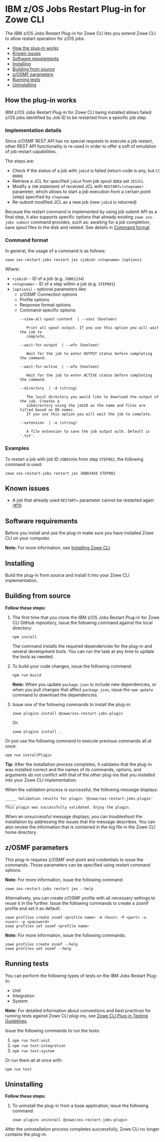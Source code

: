 # IBM z/OS Jobs Restart Plug-in for Zowe CLI

The IBM z/OS Jobs Restart Plug-in for Zowe CLI lets you extend Zowe CLI to allow restart operation for z/OS jobs.

- [How the plug-in works](#how-the-plug-in-works)
- [Known issues](#known-issues)
- [Software requirements](#software-requirements)
- [Installing](#installing)
- [Building from source](#building-from-source)
- [z/OSMF parameters](#zosmf-parameters)
- [Running tests](#running-tests)
- [Uninstalling](#uninstalling)

## How the plug-in works

IBM z/OS Jobs Restart Plug-in for Zowe CLI being installed allows failed z/OS jobs identified by Job ID to be restarted from a specific job step.

### Implementation details

Since z/OSMF REST API has no special requests to execute a job restart, other REST API functionality is re-used in order to offer a soft of emulation of job restart capabilities.

The steps are:

- Check if the status of a job with `jobid` is failed (return code is any, but `CC 0000`)
- Retrieve a JCL for specified `jobid` from job spool data set `JESJCL`
- Modify a `JOB` statement of received JCL with `RESTART=(stepname)` parameter, which allows to start a job execution from a certain point (step) specified by `stepname`
- Re-submit modified JCL as a new job (new `jobid` is returned)

Because the restart command is implemented by using job submit API as a final step, it also supports specific options that already existing `zowe zos-jobs submit` command provides, such as: awaiting for a job completion, save spool files to the disk and related. See details in [Command format](#command-format)

### Command format

In general, the usage of a command is as follows:

```
zowe zos-restart-jobs restart jes <jobid> <stepname> [options]
```

Where:

- `<jobid>` - ID of a job (e.g. `JOB01234`)
- `<stepname>` - ID of a step within a job (e.g. `STEP001`)
- `[options]` -  optional parameters like:
  - z/OSMF Connection options
  - Profile options
  - Response format options
  - Command-specific options:
    ```
    --view-all-spool-content  | --vasc (boolean)

       Print all spool output. If you use this option you will wait the job to
       complete.

    --wait-for-output  | --wfo (boolean)

       Wait for the job to enter OUTPUT status before completing the command.

    --wait-for-active  | --wfa (boolean)

       Wait for the job to enter ACTIVE status before completing the command.

    --directory  | -d (string)

       The local directory you would like to download the output of the job. Creates a
       subdirectory using the jobID as the name and files are titled based on DD names.
       If you use this option you will wait the job to complete.

    --extension  | -e (string)

       A file extension to save the job output with. Default is '.txt'.
    ```

### Examples

To restart a job with job ID `JOB03456` from step `STEP002`, the following command is used:

```
zowe zos-restart-jobs restart jes JOB03456 STEP002
```

## Known issues

- A job that already used `RESTART=` parameter cannot be restarted again ([#11](https://github.com/mr-eshua/zowe-cli-zos-restart-jobs-plugin/issues/11))

## Software requirements

Before you install and use the plug-in make sure you have installed Zowe CLI on your computer.

**Note:** For more information, see [Installing Zowe CLI](https://zowe.github.io/docs-site/latest/user-guide/cli-installcli.html).

## Installing

Build the plug-in from source and install it into your Zowe CLI implementation.

## Building from source

**Follow these steps:**

1.  The first time that you clone the IBM z/OS Jobs Restart Plug-in for Zowe CLI GitHub repository, issue the following command against the local directory:

    ```
    npm install
    ```
    The command installs the required dependencies for the plug-in and several development tools. You can run the task at any time to update the tools as needed.

2.  To build your code changes, issue the following command:
    ```
    npm run build
    ```

    **Note:** When you update `package.json` to include new dependencies, or when you pull changes that affect `package.json`, issue the `npm update` command to download the dependencies.

3.  Issue one of the following commands to install the plug-in:

    ```
    zowe plugins install @zowe/zos-restart-jobs-plugin
    ```
    Or:
    ```
    zowe plugins install .
    ```

Or just use the following command to execute previous commands all at once:

```
npm run installPlugin
```

**Tip:** After the installation process completes, it validates that the plug-in was installed correct and the names of its commands, options, and arguments do not conflict with that of the other plug-ins that you installed into your Zowe CLI implementation.

When the validation process is successful, the following message displays:

```
_____ Validation results for plugin '@zowe/zos-restart-jobs-plugin' _____
This plugin was successfully validated. Enjoy the plugin.
```

When an unsuccessful message displays, you can troubleshoot the installation by addressing the issues that the message describes. You can also review the information that is contained in the log file in the Zowe CLI home directory.

## z/OSMF parameters

This plug-in requires z/OSMF end-point and credentials to issue the commands. Those parameters can be specified using restart command options.

**Note:** For more information, issue the following command:
```
zowe zos-restart-jobs restart jes --help
```

Alternatively, you can create z/OSMF profile with all necessary settings to reuse it in the further. Issue the following commands to create a zosmf profile and set it as default:

```
zowe profiles create zosmf <profile name> -H <host> -P <port> -u <user> -p <password>
zowe profiles set zosmf <profile name>
```

**Note:** For more information, issue the following commands:
```
zowe profiles create zosmf --help
zowe profiles set zosmf --help
```

## Running tests

You can perform the following types of tests on the IBM Jobs Restart Plug-in:

- Unit
- Integration
- System

**Note:** For detailed information about conventions and best practices for running tests against Zowe CLI plug-ins, see [Zowe CLI Plug-in Testing Guidelines](https://github.com/zowe/zowe-cli/blob/master/docs/PluginTESTINGGuidelines.md).

Issue the following commands to run the tests:

1. `npm run test:unit`
2. `npm run test:integration`
3. `npm run test:system`

Or run them all at once with:

`npm run test`

## Uninstalling

**Follow these steps:**

1.  To uninstall the plug-in from a base application, issue the following command:
    ```
    zowe plugins uninstall @zowe/zos-restart-jobs-plugin
    ```

After the uninstallation process completes successfully, Zowe CLI no longer contains the plug-in.
